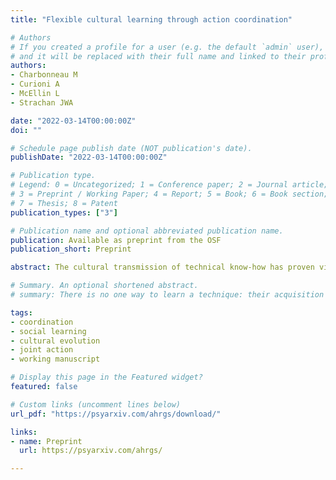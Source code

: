 ```yaml
---
title: "Flexible cultural learning through action coordination"

# Authors
# If you created a profile for a user (e.g. the default `admin` user), write the username (folder name) here 
# and it will be replaced with their full name and linked to their profile.
authors:
- Charbonneau M
- Curioni A
- McEllin L
- Strachan JWA

date: "2022-03-14T00:00:00Z"
doi: ""

# Schedule page publish date (NOT publication's date).
publishDate: "2022-03-14T00:00:00Z"

# Publication type.
# Legend: 0 = Uncategorized; 1 = Conference paper; 2 = Journal article;
# 3 = Preprint / Working Paper; 4 = Report; 5 = Book; 6 = Book section;
# 7 = Thesis; 8 = Patent
publication_types: ["3"]

# Publication name and optional abbreviated publication name.
publication: Available as preprint from the OSF
publication_short: Preprint

abstract: The cultural transmission of technical know-how has proven vital to the success of our species. The broad diversity of learning contexts, social configurations and the various kinds of coordinated interactions they involve speak to our capacity to flexibly adapt to and succeed in transmitting vital knowledge within varying learning contexts. While often recognized by ethnographers, the flexibility of cultural learning has so far received little attention in terms of cognitive mechanisms. We argue that a key feature of the flexibility of cultural learning is that both the model(s) and learner(s) recruit cognitive mechanisms of action coordination to modulate their behavior contingently on the behavior of their partner, generating a process of mutual adaptation supporting the successful transmission of technical skills in diverse and fluctuating learning environments. We propose that the study of cultural learning would benefit from the experimental methods, results, and insights of joint action research and, complementarily, that the field of joint action research could expand its scope by integrating a learning and cultural dimension. Bringing these two fields of research together promises to enrich our understanding of both cultural learning and its contextual flexibility, and (joint) action coordination.

# Summary. An optional shortened abstract.
# summary: There is no one way to learn a technique: their acquisition depends on the specifics of the learning context. Such demands speak to our capacity to successfully transmit vital know-how by flexibly adapting to local contingencies. Cognitive accounts of cultural learning have yet to explain this flexibility. Here, we argue that a key feature of cultural learning is that both the expert(s) and novice(s) recruit cognitive mechanisms of action coordination modulating their behavior contingently on the behavior of their partner, generating a process of mutual adaptation supporting the successful transmission of technical skills in diverse and fluctuating learning environments.

tags: 
- coordination
- social learning
- cultural evolution 
- joint action
- working manuscript

# Display this page in the Featured widget?
featured: false

# Custom links (uncomment lines below)
url_pdf: "https://psyarxiv.com/ahrgs/download/"

links:
- name: Preprint
  url: https://psyarxiv.com/ahrgs/

---
```



